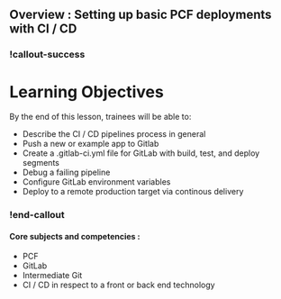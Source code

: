 ## Overview : Setting up basic PCF deployments with CI / CD

### !callout-success
# Learning Objectives
By the end of this lesson, trainees will be able to:
- Describe the CI / CD pipelines process in general
- Push a new or example app to Gitlab
- Create a .gitlab-ci.yml file for GitLab with build, test, and deploy segments
- Debug a failing pipeline 
- Configure GitLab environment variables
- Deploy to a remote production target via continous delivery
### !end-callout

#### Core subjects and competencies : 
- PCF
- GitLab
- Intermediate Git
- CI / CD in respect to a front or back end technology
 



